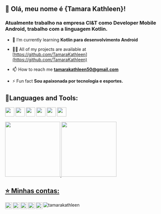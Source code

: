 ## 💜 Olá, meu nome é <strong>{Tamara Kathleen}!</strong>

### Atualmente trabalho na empresa CI&T como Developer Mobile Android, trabalho com a linguagem Kotlin.

- 🌱 I’m currently learning **Kotlin para desenvolvimento Android**

- 👨‍💻 All of my projects are available at [https://github.com/TamaraKathleen](https://github.com/TamaraKathleen)

- 📫 How to reach me **tamarakathleen50@gmail.com**

- ⚡ Fun fact **Sou apaixonada por tecnologia e esportes.**


## 🚀Languages and Tools:
<img src="https://cdn.jsdelivr.net/gh/devicons/devicon/icons/git/git-original.svg" width="30" height="30"/>  <img src="https://cdn.jsdelivr.net/gh/devicons/devicon/icons/android/android-original-wordmark.svg" width="30" height="30"/>  <img src="https://cdn.jsdelivr.net/gh/devicons/devicon/icons/kotlin/kotlin-original.svg" width="30" height="30" />  <img src="https://cdn.jsdelivr.net/gh/devicons/devicon/icons/linux/linux-original.svg" width="30" height="30" />  <img src="https://cdn.jsdelivr.net/gh/devicons/devicon/icons/postgresql/postgresql-original.svg" width="30" height="30"/>   <img src="https://cdn.jsdelivr.net/gh/devicons/devicon/icons/python/python-original.svg"  width="30" height="30" />



<div>
<a href="https://github.com/TamaraKathleen">
<img height="180em" src="https://github-readme-stats.vercel.app/api/top-langs/?username=TamaraKathleen&layout=compact&langs_count=7&theme=dracula"/>
<img height="180em" src="https://github-readme-stats.vercel.app/api?username=TamaraKathleen&show_icons=true&theme=dracula&include_all_commits=true&count_private=true"/>
</div>
  
  
## ⭐ Minhas contas: 
<a target="_blank" href="https://linkedin.com/in/tamara-kathleen-b40ab0198">
  <img align="left" alt="LinkdeIN" width="22px" src="https://cdn.jsdelivr.net/npm/simple-icons@v3/icons/linkedin.svg" />
</a>
<a target="_blank" href="https://api.whatsapp.com/send?phone=5561992702151">
  <img align="left" alt="Whatsapp" width="22px" src="https://cdn.jsdelivr.net/npm/simple-icons@v3/icons/whatsapp.svg" />
</a>
<a target="_blank" href="https://instagram.com/kathleen.tamara">
  <img align="left" alt="Instagram" width="22px" src="https://cdn.jsdelivr.net/npm/simple-icons@v3/icons/instagram.svg" />
</a>
<a target="_blank" href="mailto:tamarakathleen50@gmail.com">
  <img align="left" alt="Gmail" width="22px" src="https://cdn.jsdelivr.net/npm/simple-icons@v3/icons/gmail.svg" />
</a>
<a target="_blank" href="//fb.com/tamara.kathleen2">
  <img align="left" alt="Facebook" width="22px" src="https://cdn.jsdelivr.net/npm/simple-icons@v3/icons/facebook.svg" />
</a>

<p align="left"> <img src="https://komarev.com/ghpvc/?username=tamarakathleen&label=Profile%20views&color=0e75b6&style=flat" alt="tamarakathleen" /> </p>


